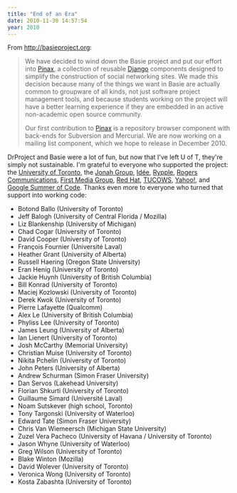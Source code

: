 ```yaml
---
title: "End of an Era"
date: 2010-11-30 14:57:54
year: 2010
---
```

From http://basieproject.org:
<blockquote>We have decided to wind down the Basie project and put our effort into <a href="http://pinaxproject.com">Pinax</a>, a collection of reusable <a href="http://djangoproject.com">Django</a> components designed to simplify the construction of social networking sites.  We made this decision because many of the things we want in Basie are actually common to groupware of all kinds, not just software project management tools, and because students working on the project will have a better learning experience if they are embedded in an active non-academic open source community.

Our first contribution to <a href="http://pinaxproject.com">Pinax</a> is a repository browser component with back-ends for Subversion and Mercurial. We are now working on a mailing list component, which we hope to release in December 2010.</blockquote>
DrProject and Basie were a lot of fun, but now that I've left U of T, they're simply not sustainable.  I'm grateful to everyone who supported the project: the <a href="http://www.utoronto.ca">University of Toronto</a>, the <a href="http://www.jonahgroup.com">Jonah Group</a>, <a href="http://www.ideeinc.com">Idée</a>, <a href="http://www.rypple.com">Rypple</a>, <a href="http://www.rogers.com">Rogers Communications</a>, <a href="http://www.fmginc.com/">First Media Group</a>,  <a href="http://www.redhat.com">Red Hat</a>,  <a href="http://www.tucowsinc.com">TUCOWS</a>,  <a href="http://www.yahoo.com">Yahoo!</a>,  and <a href="http://code.google.com/soc">Google Summer of Code</a>.  Thanks even more to everyone who turned that support into working code:
<ul>
	<li>Botond Ballo (University of Toronto)</li>
	<li>Jeff Balogh (University of Central Florida / Mozilla)</li>
	<li>Liz Blankenship (University of Michigan)</li>
	<li>Chad Cogar (University of Toronto)</li>
	<li>David Cooper (University of Toronto)</li>
	<li>François Fournier (Université Laval)</li>
	<li>Heather Grant (University of Alberta)</li>
	<li>Russell Haering (Oregon State University)</li>
	<li>Eran Henig (University of Toronto)</li>
	<li>Jackie Huynh (University of British Columbia)</li>
	<li>Bill Konrad (University of Toronto)</li>
	<li>Maciej Kozlowski (University of Toronto)</li>
	<li>Derek Kwok (University of Toronto)</li>
	<li>Pierre Lafayette (Qualcomm)</li>
	<li>Alex Le (University of British Columbia)</li>
	<li>Phyliss Lee (University of Toronto)</li>
	<li>James Leung (University of Alberta)</li>
	<li>Ian Lienert (University of Toronto)</li>
	<li>Josh McCarthy (Memorial University)</li>
	<li>Christian Muise (University of Toronto)</li>
	<li>Nikita Pchelin (University of Toronto)</li>
	<li>John Peters (University of Alberta)</li>
	<li>Andrew Schurman (Simon Fraser University)</li>
	<li>Dan Servos (Lakehead University)</li>
	<li>Florian Shkurti (University of Toronto)</li>
	<li>Guillaume Simard (Université Laval)</li>
	<li>Noam Sutskever (high school, Toronto)</li>
	<li>Tony Targonski (University of Waterloo)</li>
	<li>Edward Tate (Simon Fraser University)</li>
	<li>Chris Van Wiemeersch (Michigan State University)</li>
	<li>Zuzel Vera Pacheco (University of Havana / University of Toronto)</li>
	<li>Jason Whyne (University of Waterloo)</li>
	<li>Greg Wilson (University of Toronto)</li>
	<li>Blake Winton (Mozilla)</li>
	<li>David Wolever (University of Toronto)</li>
	<li>Veronica Wong (University of Toronto)</li>
	<li>Kosta Zabashta (University of Toronto)</li>
</ul>
